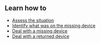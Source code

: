 
## Learn how to

- [Assess the situation](en/topics/practice-1-emergencies/3-seized-devices/3-1-learn.md)
- [Identify what was on the missing device](en/topics/practice-1-emergencies/3-seized-devices/3-4-learn.md)
- [Deal with a missing device](en/topics/practice-1-emergencies/3-seized-devices/3-5-learn.md)
- [Deal with a returned device](en/topics/practice-1-emergencies/3-seized-devices/3-6-learn.md)
